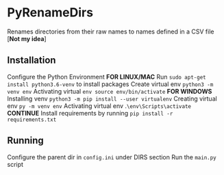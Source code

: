 # PyRenameDirs
Renames directories from their raw names to names defined in a CSV file [**Not my idea**]
## Installation
Configure the Python Environment
**FOR LINUX/MAC**
Run `sudo apt-get install python3.6-venv`  to install packages
Create virtual env `python3 -m venv env`
Activating virtual `env source env/bin/activate`
**FOR WINDOWS**
Installing venv `python3 -m pip install --user virtualenv`
Creating virtual env `py -m venv env`
Activating virtual env  .`\env\Scripts\activate`
**CONTINUE**
Install requirements by running `pip install -r requirements.txt`
## Running
Configure the parent dir in `config.ini` under DIRS section
Run the `main.py` script
